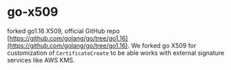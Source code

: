 # go-x509
forked go1.16 X509, official GitHub repo [https://github.com/golang/go/tree/go1.16](https://github.com/golang/go/tree/go1.16).
We forked go X509 for customization of `CertificateCreate` to be able works with external signature services like AWS KMS.
